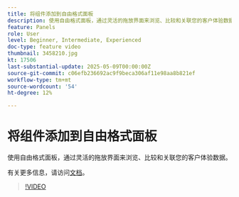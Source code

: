 ```yaml
---
title: 将组件添加到自由格式面板
description: 使用自由格式面板，通过灵活的拖放界面来浏览、比较和关联您的客户体验数据。
feature: Panels
role: User
level: Beginner, Intermediate, Experienced
doc-type: feature video
thumbnail: 3458210.jpg
kt: 17506
last-substantial-update: 2025-05-09T00:00:00Z
source-git-commit: c06efb236692ac9f9beca306af11e98aa8b821ef
workflow-type: tm+mt
source-wordcount: '54'
ht-degree: 12%

---
```


# 将组件添加到自由格式面板

使用自由格式面板，通过灵活的拖放界面来浏览、比较和关联您的客户体验数据。

有关更多信息，请访问[文档](https://experienceleague.adobe.com/zh-hans/docs/analytics-platform/using/cja-workspace/panels/freeform-panel)。

>[!VIDEO](https://video.tv.adobe.com/v/3458210/?learn=on)
